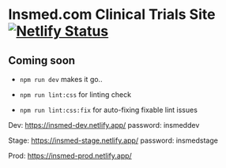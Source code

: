 # Insmed.com Clinical Trials Site [![Netlify Status](https://api.netlify.com/api/v1/badges/14b889ef-44e0-454a-8ef4-5a537a17bdba/deploy-status)](https://app.netlify.com/projects/insmed-dev/deploys)

## Coming soon

* `npm run dev` makes it go..

* `npm run lint:css` for linting check

* `npm run lint:css:fix` for auto-fixing fixable lint issues

Dev: https://insmed-dev.netlify.app/ password: insmeddev

Stage: https://insmed-stage.netlify.app/ password: insmedstage

Prod: https://insmed-prod.netlify.app/
